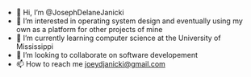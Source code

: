 - 👋 Hi, I’m @JosephDelaneJanicki
- 👀 I’m interested in operating system design and eventually using my own as a platform for other projects of mine
- 🌱 I’m currently learning computer science at the University of Mississippi
- 💞️ I’m looking to collaborate on software developement
- 📫 How to reach me joeydjanicki@gmail.com

<!---
JosephDelaneJanicki/JosephDelaneJanicki is a ✨ special ✨ repository because its `README.md` (this file) appears on your GitHub profile.
You can click the Preview link to take a look at your changes.
--->
